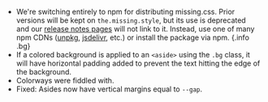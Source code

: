 
 - We're switching entirely to npm for distributing missing.css. Prior versions 
   will be kept on `the.missing.style`, but its use is deprecated and our 
   [release notes pages][] will not link to it. Instead, use one of many npm 
   CDNs ([unpkg][], [jsdelivr][], etc.) or install the package via npm. {.info .bg}
 - If a colored background is applied to an `<aside>` using the `.bg` class, it 
   will have horizontal padding added to prevent the text hitting the edge of 
   the background.
 - Colorways were fiddled with.
 - Fixed: Asides now have vertical margins equal to `--gap`.

[release notes pages]: https://missing.style/releases
[unpkg]: https://unpkg.com
[jsdelivr]: https://jsdelivr.com
